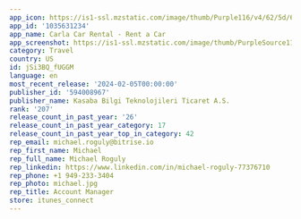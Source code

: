 ```yaml
---
app_icon: https://is1-ssl.mzstatic.com/image/thumb/Purple116/v4/62/5d/67/625d674a-86f6-6006-ac8a-56fe21fcbf97/AppIcon-1x_U007emarketing-0-7-0-sRGB-85-220.png/1024x1024bb.png
app_id: '1035631234'
app_name: Carla Car Rental - Rent a Car
app_screenshot: https://is1-ssl.mzstatic.com/image/thumb/PurpleSource116/v4/b0/a9/3a/b0a93a59-d164-0dca-1761-33100007a037/08a428d3-c4ff-49af-b923-d3e10261e630_11.jpg/1242x2688bb.png
category: Travel
country: US
id: jSi3BQ_fUGGM
language: en
most_recent_release: '2024-02-05T00:00:00'
publisher_id: '594008967'
publisher_name: Kasaba Bilgi Teknolojileri Ticaret A.S.
rank: '207'
release_count_in_past_year: '26'
release_count_in_past_year_category: 17
release_count_in_past_year_top_in_category: 42
rep_email: michael.roguly@bitrise.io
rep_first_name: Michael
rep_full_name: Michael Roguly
rep_linkedin: https://www.linkedin.com/in/michael-roguly-77376710
rep_phone: +1 949-233-3404
rep_photo: michael.jpg
rep_title: Account Manager
store: itunes_connect
---
```

